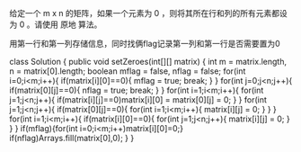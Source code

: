 给定一个 m x n 的矩阵，如果一个元素为 0 ，则将其所在行和列的所有元素都设为 0 。请使用 原地 算法。

用第一行和第一列存储信息，同时找俩flag记录第一列和第一行是否需要置为0

class Solution {
    public void setZeroes(int[][] matrix) {
        int m = matrix.length, n = matrix[0].length;
        boolean mflag = false, nflag = false;
        for(int i=0;i<m;i++){
            if(matrix[i][0]==0){
                mflag = true;
                break;
            }
        }
        for(int j=0;j<n;j++){
            if(matrix[0][j]==0){
                nflag = true;
                break;
            }
        }
        for(int i=1;i<m;i++){
            for(int j=1;j<n;j++){
                if(matrix[i][j]==0)matrix[i][0] = matrix[0][j] = 0;
            }
        }
        for(int j=1;j<n;j++){
            if(matrix[0][j]==0){
                for(int i=1;i<m;i++){
                    matrix[i][j] = 0;
                }
            }
        }
        for(int i=1;i<m;i++){
            if(matrix[i][0]==0){
                for(int j=1;j<n;j++){
                    matrix[i][j] = 0;
                }
            }
        }
        if(mflag){for(int i=0;i<m;i++)matrix[i][0]=0;}
        if(nflag)Arrays.fill(matrix[0],0);
    }
}
